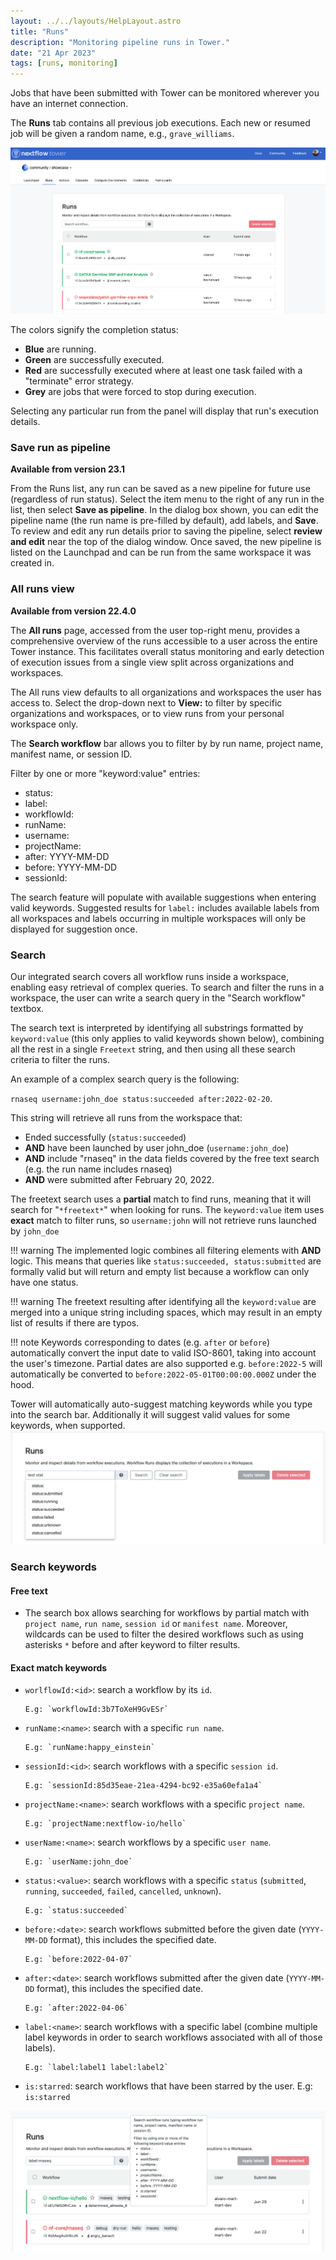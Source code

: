 ```yaml
---
layout: ../../layouts/HelpLayout.astro
title: "Runs"
description: "Monitoring pipeline runs in Tower."
date: "21 Apr 2023"
tags: [runs, monitoring]
---
```


Jobs that have been submitted with Tower can be monitored wherever you have an internet connection.

The **Runs** tab contains all previous job executions. Each new or resumed job will be given a random name, e.g., `grave_williams`.

![](_images/monitoring_overview.png)

The colors signify the completion status:

- **Blue** are running.
- **Green** are successfully executed.
- **Red** are successfully executed where at least one task failed with a "terminate" error strategy.
- **Grey** are jobs that were forced to stop during execution.

Selecting any particular run from the panel will display that run's execution details.

### Save run as pipeline

**Available from version 23.1**

From the Runs list, any run can be saved as a new pipeline for future use (regardless of run status). Select the item menu to the right of any run in the list, then select **Save as pipeline**. In the dialog box shown, you can edit the pipeline name (the run name is pre-filled by default), add labels, and **Save**. To review and edit any run details prior to saving the pipeline, select **review and edit** near the top of the dialog window. Once saved, the new pipeline is listed on the Launchpad and can be run from the same workspace it was created in. 

### All runs view

**Available from version 22.4.0**

The **All runs** page, accessed from the user top-right menu, provides a comprehensive overview of the runs accessible to a user across the entire Tower instance. This facilitates overall status monitoring and early detection of execution issues from a single view split across organizations and workspaces.

The All runs view defaults to all organizations and workspaces the user has access to. Select the drop-down next to **View:** to filter by specific organizations and workspaces, or to view runs from your personal workspace only. 

The **Search workflow** bar allows you to filter by by run name, project name, manifest name, or session ID.

Filter by one or more "keyword:value" entries:

- status:
- label:
- workflowId:
- runName:
- username:
- projectName:
- after: YYYY-MM-DD
- before: YYYY-MM-DD
- sessionId:

The search feature will populate with available suggestions when entering valid keywords. Suggested results for `label:` includes available labels from all workspaces and labels occurring in multiple workspaces will only be displayed for suggestion once. 

### Search

Our integrated search covers all workflow runs inside a workspace, enabling easy retrieval of complex queries.
To search and filter the runs in a workspace, the user can write a search query in the "Search workflow" textbox.

The search text is interpreted by identifying all substrings formatted by `keyword:value` (this only applies to valid keywords shown below), combining all the rest in a single `Freetext` string, and then using all these search criteria to filter the runs.

An example of a complex search query is the following:

`rnaseq username:john_doe status:succeeded after:2022-02-20`.

This string will retrieve all runs from the workspace that:

- Ended successfully (`status:succeeded`)
- **AND** have been launched by user john_doe (`username:john_doe`)
- **AND** include "rnaseq" in the data fields covered by the free text search (e.g. the run name includes rnaseq)
- **AND** were submitted after February 20, 2022.

The freetext search uses a **partial** match to find runs, meaning that it will search for "`*freetext*`" when looking for runs.
The `keyword:value` item uses **exact** match to filter runs, so `username:john` will not retrieve runs launched by `john_doe`

<!-- prettier-ignore -->
!!! warning
    The implemented logic combines all filtering elements with **AND** logic. This means that queries like `status:succeeded, status:submitted` are formally valid but will return and empty list because a workflow can only have one status.

<!-- prettier-ignore -->
!!! warning
    The freetext resulting after identifying all the `keyword:value` are merged into a unique string including spaces, which may result in an empty list of results if there are typos.

<!-- prettier-ignore -->
!!! note
    Keywords corresponding to dates (e.g. `after` or `before`) automatically convert the input date to valid ISO-8601, taking into account the user's timezone. Partial dates are also supported e.g. `before:2022-5` will automatically be converted to `before:2022-05-01T00:00:00.000Z` under the hood.

Tower will automatically auto-suggest matching keywords while you type into the search bar. Additionally it will suggest valid values for some keywords, when supported.
![](_images/monitoring_search_keyword_suggestions.png)

### Search keywords

#### Free text

- The search box allows searching for workflows by partial match with `project name`, `run name`, `session id` or `manifest name`. Moreover, wildcards can be used to filter the desired workflows such as using asterisks `*` before and after keyword to filter results.

#### Exact match keywords

- `worlflowId:<id>`: search a workflow by its `id`.

      E.g: `workflowId:3b7ToXeH9GvESr`

- `runName:<name>`: search with a specific `run name`.

      E.g: `runName:happy_einstein`

- `sessionId:<id>`: search workflows with a specific `session id`.

      E.g: `sessionId:85d35eae-21ea-4294-bc92-e35a60efa1a4`

- `projectName:<name>`: search workflows with a specific `project name`.

      E.g: `projectName:nextflow-io/hello`

- `userName:<name>`: search workflows by a specific `user name`.

      E.g: `userName:john_doe`

- `status:<value>`: search workflows with a specific `status` (`submitted`, `running`, `succeeded`, `failed`, `cancelled`, `unknown`).

      E.g: `status:succeeded`

- `before:<date>`: search workflows submitted before the given date (`YYYY-MM-DD` format), this includes the specified date.

      E.g: `before:2022-04-07`

- `after:<date>`: search workflows submitted after the given date (`YYYY-MM-DD` format), this includes the specified date.

      E.g: `after:2022-04-06`

- `label:<name>`: search workflows with a specific label (combine multiple label keywords in order to search workflows associated with all of those labels).

      E.g: `label:label1 label:label2`

- `is:starred`: search workflows that have been starred by the user.
  E.g: `is:starred`

![](_images/monitoring_search.png)
